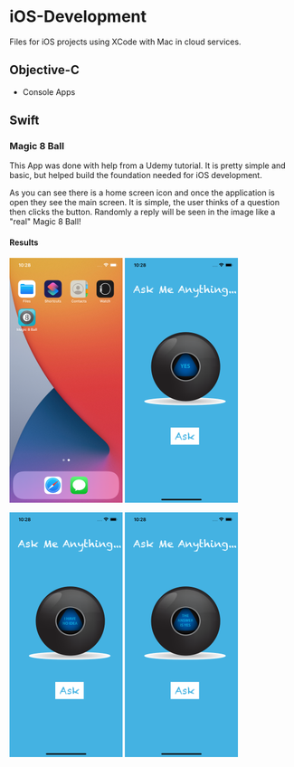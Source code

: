 # iOS-Development
Files for iOS projects using XCode with Mac in cloud services. 


## Objective-C

- Console Apps

## Swift


### Magic 8 Ball

This App was done with help from a Udemy tutorial. It is pretty simple and basic, but helped build the foundation needed for iOS development. 

As you can see there is a home screen icon and once the application is open they see the main screen. It is simple, the user thinks of a question then clicks the button. Randomly a reply will be seen in the image like a "real" Magic 8 Ball! 



#### Results


![Home](https://github.com/aquaman48/iOS-Development/blob/main/Screenshots/Swift/Magic8/Magic8_Home.png) ![Main](https://github.com/aquaman48/iOS-Development/blob/main/Screenshots/Swift/Magic8/Magic8_Main.png)

![rando1](https://github.com/aquaman48/iOS-Development/blob/main/Screenshots/Swift/Magic8/Magic8_OnClick.png) ![OneMore](https://github.com/aquaman48/iOS-Development/blob/main/Screenshots/Swift/Magic8/Magic8_AnotherClick.png)
